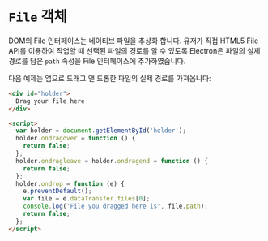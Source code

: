 ﻿# `File` 객체

DOM의 File 인터페이스는 네이티브 파일을 추상화 합니다.
유저가 직접 HTML5 File API를 이용하여 작업할 때 선택된 파일의 경로를 알 수 있도록
Electron은 파일의 실제 경로를 담은 `path` 속성을 File 인터페이스에 추가하였습니다.

다음 예제는 앱으로 드래그 앤 드롭한 파일의 실제 경로를 가져옵니다:

```html
<div id="holder">
  Drag your file here
</div>

<script>
  var holder = document.getElementById('holder');
  holder.ondragover = function () {
    return false;
  };
  holder.ondragleave = holder.ondragend = function () {
    return false;
  };
  holder.ondrop = function (e) {
    e.preventDefault();
    var file = e.dataTransfer.files[0];
    console.log('File you dragged here is', file.path);
    return false;
  };
</script>
```
